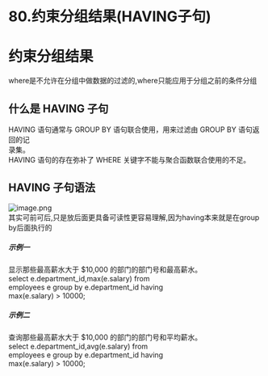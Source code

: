 # 80.约束分组结果(HAVING子句)

<a name="FFGEY"></a>
# 约束分组结果
where是不允许在分组中做数据的过滤的,where只能应用于分组之前的条件分组
<a name="dIfLr"></a>
## 什么是 HAVING 子句
HAVING 语句通常与 GROUP BY 语句联合使用，用来过滤由 GROUP BY 语句返回的记<br />录集。<br />HAVING 语句的存在弥补了 WHERE 关键字不能与聚合函数联合使用的不足。
<a name="lZyUU"></a>
## 
<a name="DLkrA"></a>
## HAVING 子句语法
![image.png](https://cdn.nlark.com/yuque/0/2019/png/349894/1561119360855-28ee249e-7cea-4e0e-ad93-1d1dc57419d8.png#align=left&display=inline&height=121&name=image.png&originHeight=242&originWidth=1020&size=125997&status=done&width=510)<br />其实可前可后,只是放后面更具备可读性更容易理解,因为having本来就是在group by后面执行的

<a name="cOvUP"></a>
##### 示例一
显示那些最高薪水大于 $10,000 的部门的部门号和最高薪水。<br />select e.department_id,max(e.salary) from<br />employees e group by e.department_id having<br />max(e.salary) > 10000;
<a name="xAse9"></a>
##### 示例二
查询那些最高薪水大于 $10,000 的部门的部门号和平均薪水。<br />select e.department_id,avg(e.salary) from<br />employees e group by e.department_id having<br />max(e.salary) > 10000;
